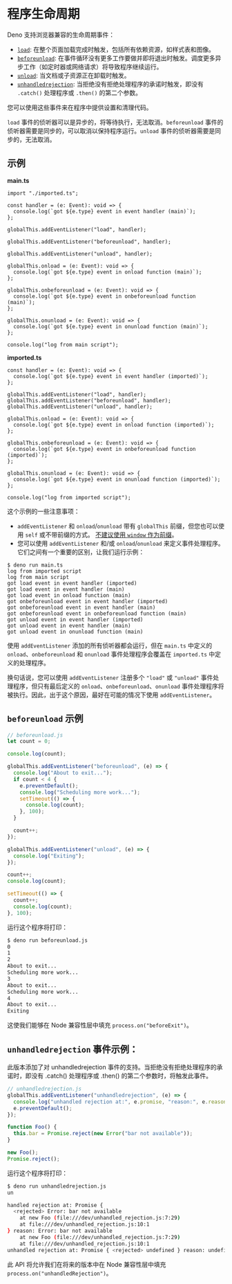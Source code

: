 # 程序生命周期

Deno 支持浏览器兼容的生命周期事件：

- [`load`](https://developer.mozilla.org/en-US/docs/Web/API/Window/load_event#:~:text=The%20load%20event%20is%20fired,for%20resources%20to%20finish%20loading.):
  在整个页面加载完成时触发，包括所有依赖资源，如样式表和图像。
- [`beforeunload`](https://developer.mozilla.org/en-US/docs/Web/API/Window/beforeunload_event#:~:text=The%20beforeunload%20event%20is%20fired,want%20to%20leave%20the%20page.):
  在事件循环没有更多工作要做并即将退出时触发。调度更多异步工作（如定时器或网络请求）将导致程序继续运行。
- [`unload`](https://developer.mozilla.org/en-US/docs/Web/API/Window/unload_event):
  当文档或子资源正在卸载时触发。
- [`unhandledrejection`](https://developer.mozilla.org/en-US/docs/Web/API/Window/unhandledrejection_event):
  当拒绝没有拒绝处理程序的承诺时触发，即没有 `.catch()` 处理程序或 `.then()`
  的第二个参数。

您可以使用这些事件来在程序中提供设置和清理代码。

`load` 事件的侦听器可以是异步的，将等待执行，无法取消。`beforeunload`
事件的侦听器需要是同步的，可以取消以保持程序运行。`unload`
事件的侦听器需要是同步的，无法取消。

## 示例

**main.ts**

```ts, ignore
import "./imported.ts";

const handler = (e: Event): void => {
  console.log(`got ${e.type} event in event handler (main)`);
};

globalThis.addEventListener("load", handler);

globalThis.addEventListener("beforeunload", handler);

globalThis.addEventListener("unload", handler);

globalThis.onload = (e: Event): void => {
  console.log(`got ${e.type} event in onload function (main)`);
};

globalThis.onbeforeunload = (e: Event): void => {
  console.log(`got ${e.type} event in onbeforeunload function (main)`);
};

globalThis.onunload = (e: Event): void => {
  console.log(`got ${e.type} event in onunload function (main)`);
};

console.log("log from main script");
```

**imported.ts**

```ts, ignore
const handler = (e: Event): void => {
  console.log(`got ${e.type} event in event handler (imported)`);
};

globalThis.addEventListener("load", handler);
globalThis.addEventListener("beforeunload", handler);
globalThis.addEventListener("unload", handler);

globalThis.onload = (e: Event): void => {
  console.log(`got ${e.type} event in onload function (imported)`);
};

globalThis.onbeforeunload = (e: Event): void => {
  console.log(`got ${e.type} event in onbeforeunload function (imported)`);
};

globalThis.onunload = (e: Event): void => {
  console.log(`got ${e.type} event in onunload function (imported)`);
};

console.log("log from imported script");
```

这个示例的一些注意事项：

- `addEventListener` 和 `onload`/`onunload` 带有 `globalThis`
  前缀，但您也可以使用 `self` 或不带前缀的方式。
  [不建议使用 `window` 作为前缀](https://lint.deno.land/#no-window-prefix)。
- 您可以使用 `addEventListener` 和/或 `onload`/`onunload`
  来定义事件处理程序。它们之间有一个重要的区别，让我们运行示例：

```shell
$ deno run main.ts
log from imported script
log from main script
got load event in event handler (imported)
got load event in event handler (main)
got load event in onload function (main)
got onbeforeunload event in event handler (imported)
got onbeforeunload event in event handler (main)
got onbeforeunload event in onbeforeunload function (main)
got unload event in event handler (imported)
got unload event in event handler (main)
got unload event in onunload function (main)
```

使用 `addEventListener` 添加的所有侦听器都会运行，但在 `main.ts` 中定义的
`onload`、`onbeforeunload` 和 `onunload` 事件处理程序会覆盖在 `imported.ts`
中定义的处理程序。

换句话说，您可以使用 `addEventListener` 注册多个 `"load"` 或 `"unload"`
事件处理程序，但只有最后定义的 `onload`、`onbeforeunload`、`onunload`
事件处理程序将被执行。因此，出于这个原因，最好在可能的情况下使用
`addEventListener`。

## `beforeunload` 示例

```js
// beforeunload.js
let count = 0;

console.log(count);

globalThis.addEventListener("beforeunload", (e) => {
  console.log("About to exit...");
  if count < 4 {
    e.preventDefault();
    console.log("Scheduling more work...");
    setTimeout(() => {
      console.log(count);
    }, 100);
  }

  count++;
});

globalThis.addEventListener("unload", (e) => {
  console.log("Exiting");
});

count++;
console.log(count);

setTimeout(() => {
  count++;
  console.log(count);
}, 100);
```

运行这个程序将打印：

```sh
$ deno run beforeunload.js
0
1
2
About to exit...
Scheduling more work...
3
About to exit...
Scheduling more work...
4
About to exit...
Exiting
```

这使我们能够在 Node 兼容性层中填充 `process.on("beforeExit")`。

## `unhandledrejection` 事件示例：

此版本添加了对 unhandledrejection
事件的支持。当拒绝没有拒绝处理程序的承诺时，即没有 .catch() 处理程序或 .then()
的第二个参数时，将触发此事件。

```js
// unhandledrejection.js
globalThis.addEventListener("unhandledrejection", (e) => {
  console.log("unhandled rejection at:", e.promise, "reason:", e.reason);
  e.preventDefault();
});

function Foo() {
  this.bar = Promise.reject(new Error("bar not available"));
}

new Foo();
Promise.reject();
```

运行这个程序将打印：

```sh
$ deno run unhandledrejection.js
un

handled rejection at: Promise {
  <rejected> Error: bar not available
    at new Foo (file:///dev/unhandled_rejection.js:7:29)
    at file:///dev/unhandled_rejection.js:10:1
} reason: Error: bar not available
    at new Foo (file:///dev/unhandled_rejection.js:7:29)
    at file:///dev/unhandled_rejection.js:10:1
unhandled rejection at: Promise { <rejected> undefined } reason: undefined
```

此 API 将允许我们在将来的版本中在 Node 兼容性层中填充
`process.on("unhandledRejection")`。

